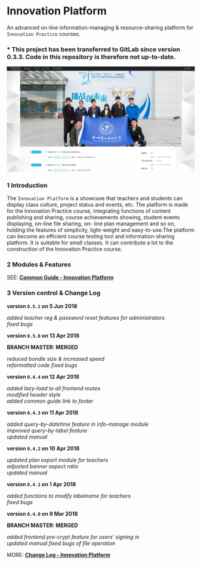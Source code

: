 # Innovation Platform

An advanced on-line information-managing & resource-sharing platform for `Innovation Practice` courses.

### * This project has been transferred to GitLab since version 0.3.3. Code in this repository is therefore not up-to-date.

![](./manual/img/man_general_01.png)

### 1 Introduction

The `Innovation Platform` is a showcase that teachers and students can display class culture, project status and events, etc. The platform is made for the Innovation Practice course, integrating functions of content publishing and sharing, course achievements showing, student events displaying, on-line file sharing, on- line plan management and so on, holding the features of simplicity, light-weight and easy-to-use.The platform can become an efficient course testing tool and information-sharing platform. It is suitable for small classes. It can contribute a lot to the construction of the Innovation Practice course.

### 2 Modules & Features

SEE: [**Common Guide - Innovation Platform**](./manual/innovation-platform.md)

### 3 Version control & Change Log

**version `0.5.1` on 5 Jun 2018**

_added teacher reg & password reset features for administrators_  
_fixed bugs_

**version `0.5.0` on 13 Apr 2018**

**BRANCH MASTER: MERGED**

_reduced bundle size & increased speed_  
_reformatted code_
_fixed bugs_

**version `0.4.4` on 12 Apr 2018**

_added lazy-load to all frontend routes_  
_modified header style_  
_added common guide link to footer_

**version `0.4.3` on 11 Apr 2018**

_added query-by-datetime feature in info-manage module_  
_improved query-by-label feature_  
_updated manual_

**version `0.4.2` on 10 Apr 2018**

_updated plan export module for teachers_  
_adjusted banner aspect ratio_  
_updated manual_

**version `0.4.1` on 1 Apr 2018**

_added functions to modify labelname for teachers_  
_fixed bugs_

**version `0.4.0` on 9 Mar 2018**

**BRANCH MASTER: MERGED**

_added frontend pre-crypt feature for users' signing in_  
_updated manual_
_fixed bugs of file operation_

MORE: [**Change Log - Innovation Platform**](./CHANGELOG.md)
